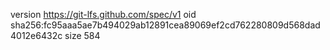 version https://git-lfs.github.com/spec/v1
oid sha256:fc95aaa5ae7b494029ab12891cea89069ef2cd762280809d568dad4012e6432c
size 584
